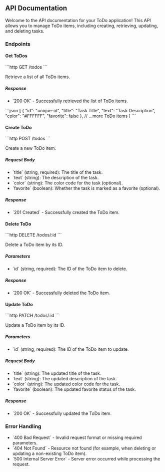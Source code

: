 ## API Documentation

Welcome to the API documentation for your ToDo application! This API allows you to manage ToDo items, including creating, retrieving, updating, and deleting tasks.

### Endpoints

#### Get ToDos

\```http
GET /todos
\```

Retrieve a list of all ToDo items.

##### Response

- \`200 OK\` - Successfully retrieved the list of ToDo items.

\```json
[
  {
    "id": "unique-id",
    "title": "Task Title",
    "text": "Task Description",
    "color": "#FFFFFF",
    "favorite": false
  },
  // ...more ToDo items
]
\```

#### Create ToDo

\```http
POST /todos
\```

Create a new ToDo item.

##### Request Body

- \`title\` (string, required): The title of the task.
- \`text\` (string): The description of the task.
- \`color\` (string): The color code for the task (optional).
- \`favorite\` (boolean): Whether the task is marked as a favorite (optional).

##### Response

- \`201 Created\` - Successfully created the ToDo item.

#### Delete ToDo

\```http
DELETE /todos/:id
\```

Delete a ToDo item by its ID.

##### Parameters

- \`id\` (string, required): The ID of the ToDo item to delete.

##### Response

- \`200 OK\` - Successfully deleted the ToDo item.

#### Update ToDo

\```http
PATCH /todos/:id
\```

Update a ToDo item by its ID.

##### Parameters

- \`id\` (string, required): The ID of the ToDo item to update.

##### Request Body

- \`title\` (string): The updated title of the task.
- \`text\` (string): The updated description of the task.
- \`color\` (string): The updated color code for the task.
- \`favorite\` (boolean): The updated favorite status of the task.

##### Response

- \`200 OK\` - Successfully updated the ToDo item.

### Error Handling

- \`400 Bad Request\` - Invalid request format or missing required parameters.
- \`404 Not Found\` - Resource not found (for example, when deleting or updating a non-existing ToDo item).
- \`500 Internal Server Error\` - Server error occurred while processing the request.

